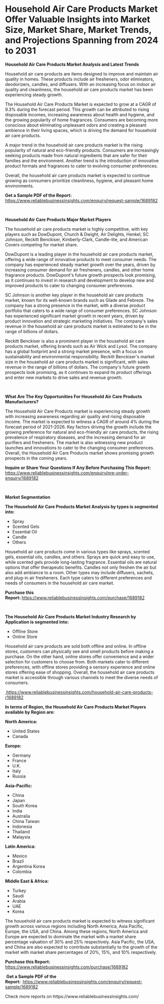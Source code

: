<p><h1>Household Air Care Products Market Offer Valuable Insights into Market Size, Market Share, Market Trends, and Projections Spanning from 2024 to 2031</h1></p><p><strong>Household Air Care Products Market Analysis and Latest Trends</strong></p>
<p><p>Household air care products are items designed to improve and maintain air quality in homes. These products include air fresheners, odor eliminators, deodorizers, candles, and diffusers. With an increasing focus on indoor air quality and cleanliness, the household air care products market has been experiencing steady growth.</p><p>The Household Air Care Products Market is expected to grow at a CAGR of 9.3% during the forecast period. This growth can be attributed to rising disposable incomes, increasing awareness about health and hygiene, and the growing popularity of home fragrances. Consumers are becoming more conscious about eliminating unpleasant odors and creating a pleasant ambience in their living spaces, which is driving the demand for household air care products.</p><p>A major trend in the household air care products market is the rising popularity of natural and eco-friendly products. Consumers are increasingly seeking products made from natural ingredients that are safer for their families and the environment. Another trend is the introduction of innovative product formats and fragrances to cater to evolving consumer preferences.</p><p>Overall, the household air care products market is expected to continue growing as consumers prioritize cleanliness, hygiene, and pleasant home environments.</p></p>
<p><strong>Get a Sample PDF of the Report:&nbsp;</strong> <a href="https://www.reliablebusinessinsights.com/enquiry/request-sample/1689182">https://www.reliablebusinessinsights.com/enquiry/request-sample/1689182</a></p>
<p>&nbsp;</p>
<p><strong>Household Air Care Products Major Market Players</strong></p>
<p><p>The household air care products market is highly competitive, with key players such as DowDupont, Church & Dwight, Air Delights, Henkel, SC Johnson, Reckitt Benckiser, Kimberly-Clark, Candle-lite, and American Covers competing for market share.</p><p>DowDupont is a leading player in the household air care products market, offering a wide range of innovative products to meet consumer needs. The company has experienced steady market growth over the years, driven by increasing consumer demand for air fresheners, candles, and other home fragrance products. DowDupont's future growth prospects look promising, as it continues to invest in research and development to develop new and improved products to cater to changing consumer preferences.</p><p>SC Johnson is another key player in the household air care products market, known for its well-known brands such as Glade and Febreze. The company has a strong presence in the market, with a diverse product portfolio that caters to a wide range of consumer preferences. SC Johnson has experienced significant market growth in recent years, driven by product innovation and strategic marketing initiatives. The company's sales revenue in the household air care products market is estimated to be in the range of billions of dollars.</p><p>Reckitt Benckiser is also a prominent player in the household air care products market, offering brands such as Air Wick and Lysol. The company has a global footprint and a strong market presence, with a focus on sustainability and environmental responsibility. Reckitt Benckiser's market size in the household air care products market is significant, with sales revenue in the range of billions of dollars. The company's future growth prospects look promising, as it continues to expand its product offerings and enter new markets to drive sales and revenue growth.</p></p>
<p>&nbsp;</p>
<p><strong>What Are The Key Opportunities For Household Air Care Products Manufacturers?</strong></p>
<p><p>The Household Air Care Products market is experiencing steady growth with increasing awareness regarding air quality and rising disposable income. The market is expected to witness a CAGR of around 4% during the forecast period of 2021-2026. Key factors driving the growth include the growing preference for natural and eco-friendly air care products, the rising prevalence of respiratory diseases, and the increasing demand for air purifiers and fresheners. The market is also witnessing new product launches and innovations to cater to the changing consumer preferences. Overall, the Household Air Care Products market shows promising growth prospects in the coming years.</p></p>
<p><strong>Inquire or Share Your Questions If Any Before Purchasing This Report:</strong> <a href="https://www.reliablebusinessinsights.com/enquiry/pre-order-enquiry/1689182">https://www.reliablebusinessinsights.com/enquiry/pre-order-enquiry/1689182</a></p>
<p>&nbsp;</p>
<p><strong>Market Segmentation</strong></p>
<p><strong>The Household Air Care Products Market Analysis by types is segmented into:</strong></p>
<p><ul><li>Spray</li><li>Scented Gels</li><li>Essential Oil</li><li>Candle</li><li>Others</li></ul></p>
<p><p>Household air care products come in various types like sprays, scented gels, essential oils, candles, and others. Sprays are quick and easy to use, while scented gels provide long-lasting fragrance. Essential oils are natural options that offer therapeutic benefits. Candles not only freshen the air but also add ambiance to a room. Other types may include diffusers, sachets, and plug-in air fresheners. Each type caters to different preferences and needs of consumers in the household air care market.</p></p>
<p><strong>Purchase this Report:&nbsp;</strong><a href="https://www.reliablebusinessinsights.com/purchase/1689182">https://www.reliablebusinessinsights.com/purchase/1689182</a></p>
<p>&nbsp;</p>
<p><strong>The Household Air Care Products Market Industry Research by Application is segmented into:</strong></p>
<p><ul><li>Offline Store</li><li>Online Store</li></ul></p>
<p><p>Household air care products are sold both offline and online. In offline stores, customers can physically see and smell products before making a purchase. On the other hand, online stores offer convenience and a wider selection for customers to choose from. Both markets cater to different preferences, with offline stores providing a sensory experience and online stores offering ease of shopping. Overall, the household air care products market is accessible through various channels to meet the diverse needs of consumers.</p></p>
<p><a href="https://www.reliablebusinessinsights.com/household-air-care-products-r1689182">&nbsp;https://www.reliablebusinessinsights.com/household-air-care-products-r1689182</a></p>
<p><strong>In terms of Region, the Household Air Care Products Market Players available by Region are:</strong></p>
<p>
    <p> <strong> North America: </strong>
        <ul>
            <li>United States</li>
            <li>Canada</li>
        </ul>
        </p> 
    <p> <strong> Europe: </strong>
        <ul>
            <li>Germany</li>
            <li>France</li>
            <li>U.K.</li>
            <li>Italy</li>
            <li>Russia</li>
        </ul>
        </p> 
    <p> <strong> Asia-Pacific: </strong>
        <ul>
            <li>China</li>
            <li>Japan</li>
            <li>South Korea</li>
            <li>India</li>
            <li>Australia</li>
            <li>China Taiwan</li>
            <li>Indonesia</li>
            <li>Thailand</li>
            <li>Malaysia</li>
        </ul>
        </p> 
    <p> <strong> Latin America: </strong>
        <ul>
            <li>Mexico</li>
            <li>Brazil</li>
            <li>Argentina Korea</li>
            <li>Colombia</li>
        </ul>
        </p> 
    <p> <strong> Middle East & Africa: </strong>
        <ul>
            <li>Turkey</li>
            <li>Saudi</li>
            <li>Arabia</li>
            <li>UAE</li>
            <li>Korea</li>
        </ul>
    </p>
    </p>
<p><p>The household air care products market is expected to witness significant growth across various regions including North America, Asia Pacific, Europe, the USA, and China. Among these regions, North America and Europe are expected to dominate the market with a market share percentage valuation of 30% and 25% respectively. Asia Pacific, the USA, and China are also expected to contribute substantially to the growth of the market with market share percentages of 20%, 15%, and 10% respectively.</p></p>
<p><strong>Purchase this Report: </strong><a href="https://www.reliablebusinessinsights.com/purchase/1689182">https://www.reliablebusinessinsights.com/purchase/1689182</a></p>
<p>&nbsp;<strong>Get a Sample PDF of the Report:&nbsp;&nbsp;</strong><a href="https://www.reliablebusinessinsights.com/enquiry/request-sample/1689182">https://www.reliablebusinessinsights.com/enquiry/request-sample/1689182</a></p>
<p><strong></strong></p>
<p>Check more reports on https://www.reliablebusinessinsights.com/</p>